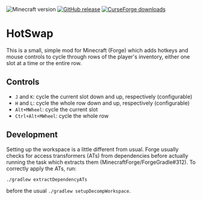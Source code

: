 ![Minecraft version](https://img.shields.io/badge/minecraft-1.12.2-69C12E.svg) [![GitHub release](https://img.shields.io/github/release/mccreery/hotswap.svg)](https://github.com/mccreery/hotswap/releases/latest) [![CurseForge downloads](http://cf.way2muchnoise.eu/full_hotswap_downloads.svg)](https://minecraft.curseforge.com/projects/hotswap)

# HotSwap
This is a small, simple mod for Minecraft (Forge) which adds hotkeys and mouse controls to cycle through rows of the player's inventory, either one slot at a time or the entire row.

## Controls
- `J` and `K`: cycle the current slot down and up, respectively (configurable)
- `H` and `L`: cycle the whole row down and up, respectively (configurable)
- `Alt+MWheel`: cycle the current slot
- `Ctrl+Alt+MWheel`: cycle the whole row

## Development
Setting up the workspace is a little different from usual. Forge usually checks for access transformers (ATs) from dependencies before actually running the task which extracts them (MinecraftForge/ForgeGradle#312). To correctly apply the ATs, run:
```
./gradlew extractDependencyATs
```
before the usual `./gradlew setupDecompWorkspace`.
